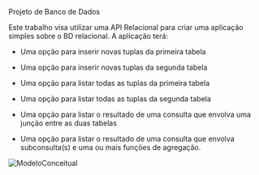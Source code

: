Projeto de Banco de Dados

Este trabalho visa utilizar uma API Relacional para criar uma aplicação simples sobre o BD relacional. A aplicação terá:

- Uma opção para inserir novas tuplas da primeira tabela

- Uma opção para inserir novas tuplas da segunda tabela

- Uma opção para listar todas as tuplas da primeira tabela

- Uma opção para listar todas as tuplas da segunda tabela

- Uma opção para listar o resultado de uma consulta que envolva uma junção entre as duas tabelas

- Uma opção para listar o resultado de uma consulta que envolva subconsulta(s) e uma ou mais funções de agregação.


![ModeloConceitual](https://github.com/deboralawall/BAN1/assets/86936640/87a07f30-055e-44d0-9f71-bfb4695efc57)
